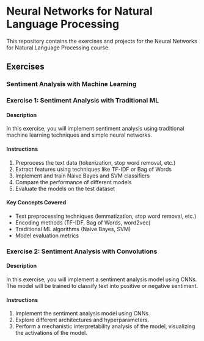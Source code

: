 # Neural Networks for Natural Language Processing

This repository contains the exercises and projects for the Neural Networks for Natural Language Processing course.

## Exercises

### Sentiment Analysis with Machine Learning

### Exercise 1: Sentiment Analysis with Traditional ML

#### Description

In this exercise, you will implement sentiment analysis using traditional machine learning techniques and simple neural networks.

#### Instructions

1. Preprocess the text data (tokenization, stop word removal, etc.)
2. Extract features using techniques like TF-IDF or Bag of Words
3. Implement and train Naive Bayes and SVM classifiers
4. Compare the performance of different models
5. Evaluate the models on the test dataset

#### Key Concepts Covered

- Text preprocessing techniques (lemmatization, stop word removal, etc.)
- Encoding methods (TF-IDF, Bag of Words, word2vec)
- Traditional ML algorithms (Naive Bayes, SVM)
- Model evaluation metrics


### Exercise 2: Sentiment Analysis with Convolutions

#### Description

In this exercise, you will implement a sentiment analysis model using CNNs. The model will be trained to classify text into positive or negative sentiment.

#### Instructions

1. Implement the sentiment analysis model using CNNs.
2. Explore different architectures and hyperparameters.
3. Perform a mechanistic interpretability analysis of the model, visualizing the activations of the model.


